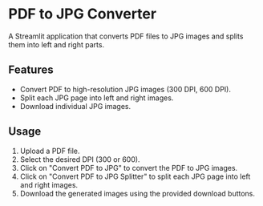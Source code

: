 # PDF to JPG Converter

A Streamlit application that converts PDF files to JPG images and splits them into left and right parts.

## Features

- Convert PDF to high-resolution JPG images (300 DPI, 600 DPI).
- Split each JPG page into left and right images.
- Download individual JPG images.

## Usage

1. Upload a PDF file.
2. Select the desired DPI (300 or 600).
3. Click on "Convert PDF to JPG" to convert the PDF to JPG images.
4. Click on "Convert PDF to JPG Splitter" to split each JPG page into left and right images.
5. Download the generated images using the provided download buttons.
